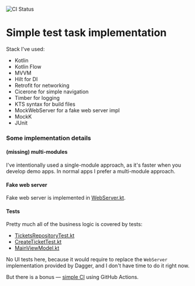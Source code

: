 ![CI Status](https://github.com/RankoR/RidangoTest/actions/workflows/main.yml/badge.svg)

# Simple test task implementation

Stack I've used:

- Kotlin
- Kotlin Flow
- MVVM
- Hilt for DI
- Retrofit for networking
- Cicerone for simple navigation
- Timber for logging
- KTS syntax for build files
- MockWebServer for a fake web server impl
- MockK
- JUnit

### Some implementation details

#### (missing) multi-modules

I've intentionally used a single-module approach, as it's faster when you develop demo apps. In normal apps I prefer a multi-module approach.

#### Fake web server

Fake web server is implemented in [WebServer.kt](/app/src/main/java/page/smirnov/ridango/data/network/WebServer.kt).

#### Tests

Pretty much all of the business logic is covered by tests:

- [TicketsRepositoryTest.kt](/app/src/test/java/page/smirnov/ridango/TicketsRepositoryTest.kt)
- [CreateTicketTest.kt](/app/src/test/java/page/smirnov/ridango/CreateTicketTest.kt)
- [MainViewModel.kt](/app/src/androidTest/java/page/smirnov/ridango/MainViewModelTest.kt)

No UI tests here, because it would require to replace the `WebServer` implementation provided by Dagger, and I don't have time to do it right now.

But there is a bonus — [simple CI](/.github/workflows/main.yml) using GitHub Actions.
